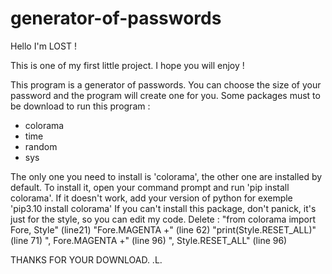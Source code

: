 # generator-of-passwords
Hello  I'm LOST ! 

This is one of my first little project. I hope you will enjoy !

This program is a generator of passwords. You can choose the size of your password and the program will create one for you.
Some packages must to be download to run this program :
- colorama
- time
- random
- sys

The only one you need to install is 'colorama', the other one are installed by default.
To install it, open your command prompt and run 'pip install colorama'. If it doesn't work, add your version of python for exemple 'pip3.10 install colorama'
If you can't install this package, don't panick, it's just for the style, so you can edit my code.
Delete :
"from colorama import Fore, Style" (line21)
"Fore.MAGENTA +" (line 62)
"print(Style.RESET_ALL)" (line 71)
", Fore.MAGENTA +" (line 96)
", Style.RESET_ALL" (line 96)


THANKS FOR YOUR DOWNLOAD.
.L.
